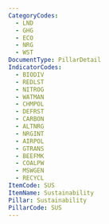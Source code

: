 ```yaml
---
CategoryCodes:
  - LND
  - GHG
  - ECO
  - NRG
  - WST
DocumentType: PillarDetail
IndicatorCodes:
  - BIODIV
  - REDLST
  - NITROG
  - WATMAN
  - CHMPOL
  - DEFRST
  - CARBON
  - ALTNRG
  - NRGINT
  - AIRPOL
  - GTRANS
  - BEEFMK
  - COALPW
  - MSWGEN
  - RECYCL
ItemCode: SUS
ItemName: Sustainability
Pillar: Sustainability
PillarCode: SUS
---
```


